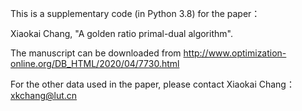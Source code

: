 This is a supplementary code (in Python 3.8) for the paper：

Xiaokai Chang, "A golden ratio primal-dual algorithm".


The manuscript can be downloaded from  http://www.optimization-online.org/DB_HTML/2020/04/7730.html

For the other data used in the paper, please contact Xiaokai Chang：xkchang@lut.cn
